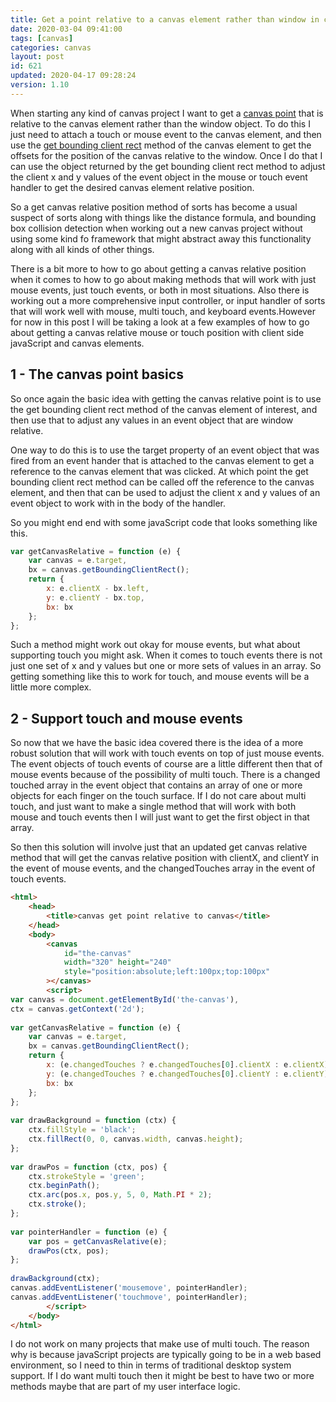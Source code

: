 ```yaml
---
title: Get a point relative to a canvas element rather than window in client side javaScript
date: 2020-03-04 09:41:00
tags: [canvas]
categories: canvas
layout: post
id: 621
updated: 2020-04-17 09:28:24
version: 1.10
---
```


When starting any kind of canvas project I want to get a [canvas point](https://www.html5canvastutorials.com/advanced/html5-canvas-mouse-coordinates/) that is relative to the canvas element rather than the window object. To do this I just need to attach a touch or mouse event to the canvas element, and then use the [get bounding client rect](https://developer.mozilla.org/en-US/docs/Web/API/Element/getBoundingClientRect) method of the canvas element to get the offsets for the position of the canvas relative to the window. Once I do that I can use the object returned by the get bounding client rect method to adjust the client x and y values of the event object in the mouse or touch event handler to get the desired canvas element relative position.

So a get canvas relative position method of sorts has become a usual suspect of sorts along with things like the distance formula, and bounding box collision detection when working out a new canvas project without using some kind fo framework that might abstract away this functionality along with all kinds of other things.

There is a bit more to how to go about getting a canvas relative position when it comes to how to go about making methods that will work with just mouse events, just touch events, or both in most situations. Also there is working out a more comprehensive input controller, or input handler of sorts that will work well with mouse, multi touch, and keyboard events.However for now in this post I will be taking a look at a few examples of how to go about getting a canvas relative mouse or touch position with client side javaScript and canvas elements.

<!-- more -->

## 1 - The canvas point basics

So once again the basic idea with getting the canvas relative point is to use the get bounding client rect method of the canvas element of interest, and then use that to adjust any values in an event object that are window relative. 

One way to do this is to use the target property of an event object that was fired from an event hander that is attached to the canvas element to get a reference to the canvas element that was clicked. At which point the get bounding client rect method can be called off the reference to the canvas element, and then that can be used to adjust the client x and y values of an event object to work with in the body of the handler.

So you might end end with some javaScript code that looks something like this.

```js
var getCanvasRelative = function (e) {
    var canvas = e.target,
    bx = canvas.getBoundingClientRect();
    return {
        x: e.clientX - bx.left,
        y: e.clientY - bx.top,
        bx: bx
    };
};
```

Such a method might work out okay for mouse events, but what about supporting touch you might ask. When it comes to touch events there is not just one set of x and y values but one or more sets of values in an array. So getting something like this to work for touch, and mouse events will be a little more complex.

## 2 - Support touch and mouse events

So now that we have the basic idea covered there is the idea of a more robust solution that will work with touch events on top of just mouse events. The event objects of touch events of course are a little different then that of mouse events because of the possibility of multi touch. There is a changed touched array in the event object that contains an array of one or more objects for each finger on the touch surface. If I do not care about multi touch, and just want to make a single method that will work with both mouse and touch events then I will just want to get the first object in that array.

So then this solution will involve just that an updated get canvas relative method that will get the canvas relative position with clientX, and clientY in the event of mouse events, and the changedTouches array in the event of touch events.

```html
<html>
    <head>
        <title>canvas get point relative to canvas</title>
    </head>
    <body>
        <canvas 
            id="the-canvas" 
            width="320" height="240"
            style="position:absolute;left:100px;top:100px"
        ></canvas>
        <script>
var canvas = document.getElementById('the-canvas'),
ctx = canvas.getContext('2d');
 
var getCanvasRelative = function (e) {
    var canvas = e.target,
    bx = canvas.getBoundingClientRect();
    return {
        x: (e.changedTouches ? e.changedTouches[0].clientX : e.clientX) - bx.left,
        y: (e.changedTouches ? e.changedTouches[0].clientY : e.clientY) - bx.top,
        bx: bx
    };
};
 
var drawBackground = function (ctx) {
    ctx.fillStyle = 'black';
    ctx.fillRect(0, 0, canvas.width, canvas.height);
};
 
var drawPos = function (ctx, pos) {
    ctx.strokeStyle = 'green';
    ctx.beginPath();
    ctx.arc(pos.x, pos.y, 5, 0, Math.PI * 2);
    ctx.stroke();
};
 
var pointerHandler = function (e) {
    var pos = getCanvasRelative(e);
    drawPos(ctx, pos);
};
 
drawBackground(ctx);
canvas.addEventListener('mousemove', pointerHandler);
canvas.addEventListener('touchmove', pointerHandler);
        </script>
    </body>
</html>
```

I do not work on many projects that make use of multi touch. The reason why is because javaScript projects are typically going to be in a web based environment, so I need to thin in terms of traditional desktop system support. If I do want multi touch then it might be best to have two or more methods maybe that are part of my user interface logic.